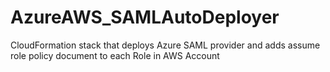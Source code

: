 # AzureAWS_SAMLAutoDeployer
CloudFormation stack that deploys Azure SAML provider and adds assume role policy document to each Role in AWS Account
